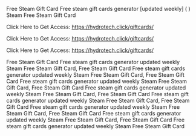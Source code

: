 Free Steam Gift Card Free steam gift cards generator [updated weekly] ( ) Steam Free Steam Gift Card

Click Here to Get Access: https://hydrotech.click/giftcards/

Click Here to Get Access: https://hydrotech.click/giftcards/

Click Here to Get Access: https://hydrotech.click/giftcards/

Free Steam Gift Card Free steam gift cards generator updated weekly Steam Free Steam Gift Card, Free Steam Gift Card Free steam gift cards generator updated weekly Steam Free Steam Gift Card, Free Steam Gift Card Free steam gift cards generator updated weekly Steam Free Steam Gift Card, Free Steam Gift Card Free steam gift cards generator updated weekly Steam Free Steam Gift Card, Free Steam Gift Card Free steam gift cards generator updated weekly Steam Free Steam Gift Card, Free Steam Gift Card Free steam gift cards generator updated weekly Steam Free Steam Gift Card, Free Steam Gift Card Free steam gift cards generator updated weekly Steam Free Steam Gift Card, Free Steam Gift Card Free steam gift cards generator updated weekly Steam Free Steam Gift Card
